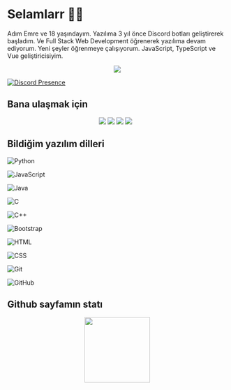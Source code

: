 # Selamlarr 👋👋

Adım Emre ve 18 yaşındayım. Yazılıma 3 yıl önce Discord botları geliştirerek başladım. Ve Full Stack Web Development öğrenerek yazılıma devam ediyorum. Yeni şeyler öğrenmeye çalışıyorum. JavaScript, TypeScript ve Vue geliştiricisiyim.

<div align="center">
    <img src="https://komarev.com/ghpvc/?username=Zwobuaq&color=dc143c"/>
</div>

[![Discord Presence](https://lanyard.cnrad.dev/api/735947715443294341)](https://discord.com/users/735947715443294341)

## Bana ulaşmak için

<div align="center">
    <a href="https://discord.com/users/735947715443294341" target="_blank"><img src="https://shields.io/badge/Zwo-111111.svg?&style=for-the-badge&logo=discord"></a>
    <a href="https://github.com/Zwobuaq" target="_blank"><img src="https://shields.io/badge/Zwbuaq-111111.svg?&style=for-the-badge&logo=github"></a>
    <a href="https://discord.gg/stark" target="_blank"><img src="https://shields.io/badge/My Discord Server-111111.svg?&style=for-the-badge"></a>
    <a href="https://instagram.com/wq.emreal" target="_blank"><img src="https://img.shields.io/badge/@wq.emreal-111111.svg?&style=for-the-badge&logo=Instagram&logoColor=white"></a> &nbsp;
</div>

## Bildiğim yazılım dilleri

![Python](https://img.shields.io/badge/-Python-05122A?style=flat&logo=python)&nbsp;

![JavaScript](https://img.shields.io/badge/-JavaScript-05122A?style=flat&logo=javascript)&nbsp;

![Java](https://img.shields.io/badge/-Java-05122A?style=flat&logo=Java&logoColor=FFA518)&nbsp;

![C](https://img.shields.io/badge/-C-05122A?style=flat&logo=C&logoColor=A8B9CC)&nbsp;

![C++](https://img.shields.io/badge/-C++-05122A?style=flat&logo=C%2B%2B&logoColor=00599C)&nbsp;

![Bootstrap](https://img.shields.io/badge/-Bootstrap-05122A?style=flat&logo=bootstrap&logoColor=563D7C)&nbsp;

![HTML](https://img.shields.io/badge/-HTML-05122A?style=flat&logo=HTML5)&nbsp;

![CSS](https://img.shields.io/badge/-CSS-05122A?style=flat&logo=CSS3&logoColor=1572B6)&nbsp;

![Git](https://img.shields.io/badge/-Git-05122A?style=flat&logo=git)&nbsp;

![GitHub](https://img.shields.io/badge/-GitHub-05122A?style=flat&logo=github)&nbsp;

## Github sayfamın statı

<div align="center">
    <img src="https://github-readme-stats.vercel.app/api?username=Zwobuaq&show_icons=true&theme=dark&hide_border=true" width="%100" height="150px">
    <br>
</div>
